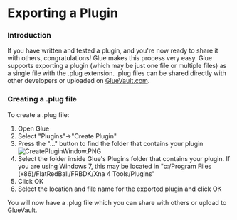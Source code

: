 # Exporting a Plugin

### Introduction

If you have written and tested a plugin, and you're now ready to share it with others, congratulations! Glue makes this process very easy. Glue supports exporting a plugin (which may be just one file or multiple files) as a single file with the .plug extension. .plug files can be shared directly with other developers or uploaded on [GlueVault.com](http://www.gluevault.com).

### Creating a .plug file

To create a .plug file:

1. Open Glue
2. Select "Plugins"->"Create Plugin"
3. Press the "..." button to find the folder that contains your plugin![CreatePluginWindow.PNG](../../.gitbook/assets/migrated\_media-CreatePluginWindow.PNG)
4. Select the folder inside Glue's Plugins folder that contains your plugin. If you are using Windows 7, this may be located in "c:/Program Files (x86)/FlatRedBall/FRBDK/Xna 4 Tools/Plugins"
5. Click OK
6. Select the location and file name for the exported plugin and click OK

You will now have a .plug file which you can share with others or upload to GlueVault.
